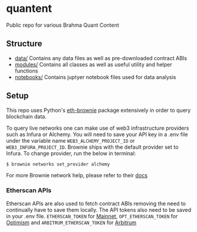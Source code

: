 # quantent

Public repo for various Brahma Quant Content

## Structure
- [data/](https://github.com/Brahma-fi/quantent/tree/main/data) Contains any data files as well as pre-downloaded contract ABIs
- [modules/](https://github.com/Brahma-fi/quantent/tree/main/modules) Contains all classes as well as useful utility and helper functions
- [notebooks/](https://github.com/Brahma-fi/quantent/tree/main/notebooks) Contains juptyer notebook files used for data analysis

## Setup
This repo uses Python's [eth-brownie](https://eth-brownie.readthedocs.io/) package extensively in order to query blockchain data. 

To query live networks one can make use of web3 infrastructure providers such as Infura or Alchemy. You will need to save your API key in a .env file under the variable name ``WEB3_ALCHEMY_PROJECT_ID`` or ``WEB3_INFURA_PROJECT_ID``. Brownie ships with the default provider set to Infura. To change provider, run the below in terminal:

``
$ brownie networks set_provider alchemy
``

For more Brownie network help, please refer to their [docs](https://eth-brownie.readthedocs.io/en/latest/network-management.html)

### Etherscan APIs
Etherscan APIs are also used to fetch contract ABIs removing the need to continually have to save them locally. The API tokens also need to be saved in your .env file. ``ETHERSCAN_TOKEN`` for [Mainnet](https://etherscan.io/), ``OPT_ETHERSCAN_TOKEN`` for [Optimism](https://optimistic.etherscan.io/) and ``ARBITRUM_ETHERSCAN_TOKEN`` for [Arbitrum](https://arbiscan.io/) 
